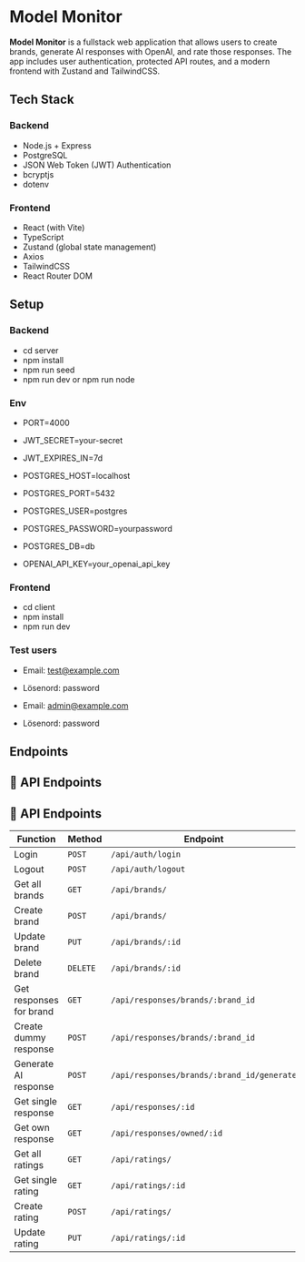 # Model Monitor

**Model Monitor** is a fullstack web application that allows users to create brands, generate AI responses with OpenAI, and rate those responses. The app includes user authentication, protected API routes, and a modern frontend with Zustand and TailwindCSS.

## Tech Stack

### Backend

-   Node.js + Express
-   PostgreSQL
-   JSON Web Token (JWT) Authentication
-   bcryptjs
-   dotenv

### Frontend

-   React (with Vite)
-   TypeScript
-   Zustand (global state management)
-   Axios
-   TailwindCSS
-   React Router DOM

## Setup

### Backend

-   cd server
-   npm install
-   npm run seed
-   npm run dev or npm run node

### Env

-   PORT=4000

-   JWT_SECRET=your-secret
-   JWT_EXPIRES_IN=7d

-   POSTGRES_HOST=localhost
-   POSTGRES_PORT=5432
-   POSTGRES_USER=postgres
-   POSTGRES_PASSWORD=yourpassword
-   POSTGRES_DB=db

-   OPENAI_API_KEY=your_openai_api_key

### Frontend

-   cd client
-   npm install
-   npm run dev

### Test users

- Email: test@example.com
- Lösenord: password

- Email: admin@example.com
- Lösenord: password

## Endpoints

## 📡 API Endpoints

## 📡 API Endpoints

| Function                      | Method  | Endpoint                                   |
|------------------------------|---------|--------------------------------------------|
| Login                        | `POST`  | `/api/auth/login`                          |
| Logout                       | `POST`  | `/api/auth/logout`                         |
| Get all brands               | `GET`   | `/api/brands/`                             |
| Create brand                 | `POST`  | `/api/brands/`                             |
| Update brand                 | `PUT`   | `/api/brands/:id`                          |
| Delete brand                 | `DELETE`| `/api/brands/:id`                          |
| Get responses for brand      | `GET`   | `/api/responses/brands/:brand_id`          |
| Create dummy response        | `POST`  | `/api/responses/brands/:brand_id`          |
| Generate AI response         | `POST`  | `/api/responses/brands/:brand_id/generate` |
| Get single response          | `GET`   | `/api/responses/:id`                       |
| Get own response             | `GET`   | `/api/responses/owned/:id`                 |
| Get all ratings              | `GET`   | `/api/ratings/`                            |
| Get single rating            | `GET`   | `/api/ratings/:id`                         |
| Create rating                | `POST`  | `/api/ratings/`                            |
| Update rating                | `PUT`   | `/api/ratings/:id`                         |

